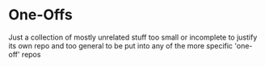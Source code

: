 # One-Offs

Just a collection of mostly unrelated stuff too small or incomplete to justify its own repo and too general to be put into any of the more 
specific 'one-off' repos
